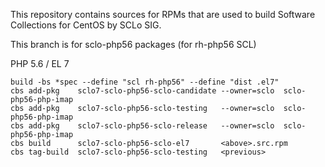 This repository contains sources for RPMs that are used
to build Software Collections for CentOS by SCLo SIG.

This branch is for sclo-php56 packages (for rh-php56 SCL)


PHP 5.6 / EL 7

    build -bs *spec --define "scl rh-php56" --define "dist .el7"
    cbs add-pkg    sclo7-sclo-php56-sclo-candidate --owner=sclo  sclo-php56-php-imap
    cbs add-pkg    sclo7-sclo-php56-sclo-testing   --owner=sclo  sclo-php56-php-imap
    cbs add-pkg    sclo7-sclo-php56-sclo-release   --owner=sclo  sclo-php56-php-imap
    cbs build      sclo7-sclo-php56-sclo-el7       <above>.src.rpm
    cbs tag-build  sclo7-sclo-php56-sclo-testing   <previous>

